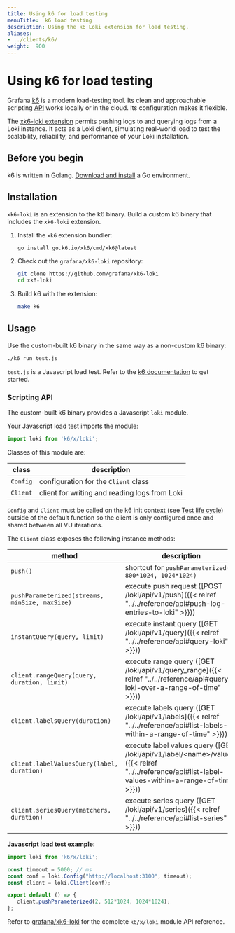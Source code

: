 ```yaml
---
title: Using k6 for load testing
menuTitle:  k6 load testing 
description: Using the k6 Loki extension for load testing.
aliases: 
- ../clients/k6/
weight:  900
---
```


# Using k6 for load testing

Grafana [k6](https://k6.io) is a modern load-testing tool.
Its clean and approachable scripting [API](https://k6.io/docs/javascript-api/)
works locally or in the cloud.
Its configuration makes it flexible.

The [xk6-loki extension](https://github.com/grafana/xk6-loki) permits pushing logs to and querying logs from a Loki instance.
It acts as a Loki client, simulating real-world load to test the scalability,
reliability, and performance of your Loki installation.

## Before you begin

k6 is written in Golang. [Download and install](https://go.dev/doc/install) a Go environment.

## Installation

`xk6-loki` is an extension to the k6 binary.
Build a custom k6 binary that includes the `xk6-loki` extension.

1. Install the `xk6` extension bundler:

   ```bash
   go install go.k6.io/xk6/cmd/xk6@latest
   ```

1. Check out the `grafana/xk6-loki` repository:

   ```bash
   git clone https://github.com/grafana/xk6-loki
   cd xk6-loki
   ```

1. Build k6 with the extension:

   ```bash
   make k6
   ```

## Usage

Use the custom-built k6 binary in the same way as a non-custom k6 binary:

```bash
./k6 run test.js
```

`test.js` is a Javascript load test.
Refer to the [k6 documentation](https://k6.io/docs/) to get started.

### Scripting API

The custom-built k6 binary provides a Javascript `loki` module.

Your Javascript load test imports the module: 

```js
import loki from 'k6/x/loki';
```

Classes of this module are:

| class | description |
| ----- | ----------- |
| `Config` | configuration for the `Client` class |
| `Client` | client for writing and reading logs from Loki |

`Config` and `Client` must be called on the k6 init context (see
[Test life cycle](https://k6.io/docs/using-k6/test-life-cycle/)) outside of the
default function so the client is only configured once and shared between all
VU iterations.

The `Client` class exposes the following instance methods:

| method | description |
| ------ | ----------- |
| `push()` | shortcut for `pushParameterized(5, 800*1024, 1024*1024)` |
| `pushParameterized(streams, minSize, maxSize)` | execute push request ([POST /loki/api/v1/push]({{< relref "../../reference/api#push-log-entries-to-loki" >}})) |
| `instantQuery(query, limit)` | execute instant query  ([GET /loki/api/v1/query]({{< relref "../../reference/api#query-loki" >}})) |
| `client.rangeQuery(query, duration, limit)` | execute range query  ([GET /loki/api/v1/query_range]({{< relref "../../reference/api#query-loki-over-a-range-of-time" >}})) |
| `client.labelsQuery(duration)` | execute labels query  ([GET /loki/api/v1/labels]({{< relref "../../reference/api#list-labels-within-a-range-of-time" >}})) |
| `client.labelValuesQuery(label, duration)` | execute label values query  ([GET /loki/api/v1/label/\<name\>/values]({{< relref "../../reference/api#list-label-values-within-a-range-of-time" >}})) |
| `client.seriesQuery(matchers, duration)` | execute series query  ([GET /loki/api/v1/series]({{< relref "../../reference/api#list-series" >}})) |

**Javascript load test example:**

```js
import loki from 'k6/x/loki';

const timeout = 5000; // ms
const conf = loki.Config("http://localhost:3100", timeout);
const client = loki.Client(conf);

export default () => {
   client.pushParameterized(2, 512*1024, 1024*1024);
};
```

Refer to
[grafana/xk6-loki](https://github.com/grafana/xk6-loki#javascript-api)
for the complete `k6/x/loki` module API reference.
